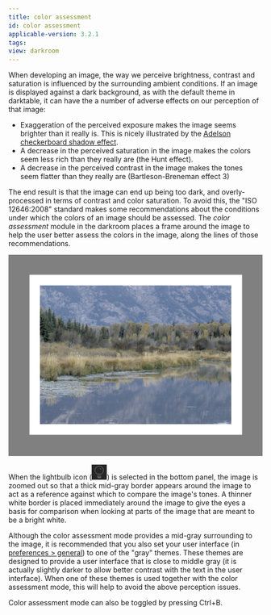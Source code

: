 ```yaml
---
title: color assessment
id: color assessment
applicable-version: 3.2.1
tags: 
view: darkroom
---
```


When developing an image, the way we perceive brightness, contrast and saturation is influenced by the surrounding ambient conditions. If an image is displayed against a dark background, as with the default theme in darktable, it can have the a number of adverse effects on our perception of that image:

- Exaggeration of the perceived exposure makes the image seems brighter than it really is. This is nicely illustrated by the [Adelson checkerboard shadow effect](https://en.wikipedia.org/wiki/Checker_shadow_illusion).
- A decrease in the perceived saturation in the image makes the colors seem less rich than they really are (the Hunt effect).
- A decrease in the perceived contrast in the image makes the tones seem flatter than they really are (Bartleson-Breneman effect 3)

The end result is that the image can end up being too dark, and overly-processed in terms of contrast and color saturation. To avoid this, the "ISO 12646:2008" standard makes some recommendations about the conditions under which the colors of an image should be assessed. The _color assessment_ module in the darkroom places a frame around the image to help the user better assess the colors in the image, along the lines of those recommendations.

![color-assessment-overview](./color-assessment/color-assessment-overview.png#w75)

When the lightbulb icon (![bulb-icon](./color-assessment/bulb-icon.png#icon)) is selected in the bottom panel, the image is zoomed out so that a thick mid-gray border appears around the image to act as a reference against which to compare the image's tones. A thinner white border is placed immediately around the image to give the eyes a basis for comparison when looking at parts of the image that are meant to be a bright white.

Although the color assessment mode provides a mid-gray surrounding to the image, it is recommended that you also set your user interface (in [preferences > general](../../../preferences-settings/general.md)) to one of the "gray" themes. These themes are designed to provide a user interface that is close to middle gray (it is actually slightly darker to allow better contrast with the text in the user interface). When one of these themes is used together with the color assessment mode, this will help to avoid the above perception issues.

Color assessment mode can also be toggled by pressing Ctrl+B.
